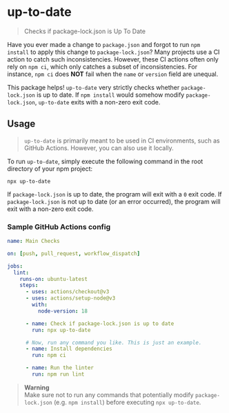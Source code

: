 # up-to-date

> Checks if package-lock.json is Up To Date

Have you ever made a change to `package.json` and forgot to run `npm install` to apply this change to `package-lock.json`? Many projects use a CI action to catch such inconsistencies. However, these CI actions often only rely on `npm ci`, which only catches a subset of inconsistencies. For instance, `npm ci` does **NOT** fail when the `name` or `version` field are unequal.

This package helps! `up-to-date` very strictly checks whether `package-lock.json` is up to date. If `npm install` would somehow modify `package-lock.json`, `up-to-date` exits with a non-zero exit code.

## Usage

> `up-to-date` is primarily meant to be used in CI environments, such as GitHub Actions. However, you can also use it locally.

To run `up-to-date`, simply execute the following command in the root directory of your npm project:

```
npx up-to-date
```

If `package-lock.json` is up to date, the program will exit with a `0` exit code. If `package-lock.json` is not up to date (or an error occurred), the program will exit with a non-zero exit code.

### Sample GitHub Actions config

```yml
name: Main Checks

on: [push, pull_request, workflow_dispatch]

jobs:
  lint:
    runs-on: ubuntu-latest
    steps:
      - uses: actions/checkout@v3
      - uses: actions/setup-node@v3
        with:
          node-version: 18

      - name: Check if package-lock.json is up to date
        run: npx up-to-date

      # Now, run any command you like. This is just an example.
      - name: Install dependencies
        run: npm ci

      - name: Run the linter
        run: npm run lint
```

> **Warning**  
> Make sure not to run any commands that potentially modify `package-lock.json` (e.g. `npm install`) before executing `npx up-to-date`.
